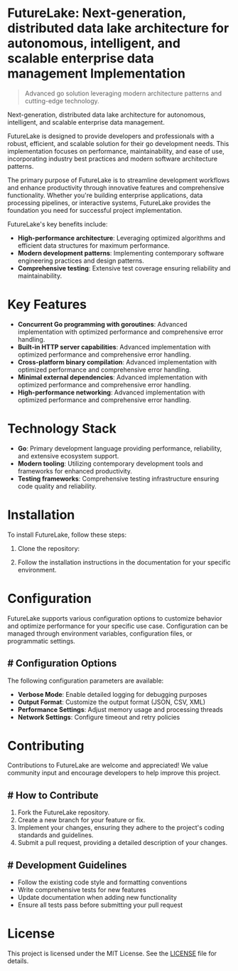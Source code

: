 <!-- fallback_FutureLake_20250802102630_55659 -->

# FutureLake: Next-generation, distributed data lake architecture for autonomous, intelligent, and scalable enterprise data management Implementation
> Advanced go solution leveraging modern architecture patterns and cutting-edge technology.

Next-generation, distributed data lake architecture for autonomous, intelligent, and scalable enterprise data management.

FutureLake is designed to provide developers and professionals with a robust, efficient, and scalable solution for their go development needs. This implementation focuses on performance, maintainability, and ease of use, incorporating industry best practices and modern software architecture patterns.

The primary purpose of FutureLake is to streamline development workflows and enhance productivity through innovative features and comprehensive functionality. Whether you're building enterprise applications, data processing pipelines, or interactive systems, FutureLake provides the foundation you need for successful project implementation.

FutureLake's key benefits include:

* **High-performance architecture**: Leveraging optimized algorithms and efficient data structures for maximum performance.
* **Modern development patterns**: Implementing contemporary software engineering practices and design patterns.
* **Comprehensive testing**: Extensive test coverage ensuring reliability and maintainability.

# Key Features

* **Concurrent Go programming with goroutines**: Advanced implementation with optimized performance and comprehensive error handling.
* **Built-in HTTP server capabilities**: Advanced implementation with optimized performance and comprehensive error handling.
* **Cross-platform binary compilation**: Advanced implementation with optimized performance and comprehensive error handling.
* **Minimal external dependencies**: Advanced implementation with optimized performance and comprehensive error handling.
* **High-performance networking**: Advanced implementation with optimized performance and comprehensive error handling.

# Technology Stack

* **Go**: Primary development language providing performance, reliability, and extensive ecosystem support.
* **Modern tooling**: Utilizing contemporary development tools and frameworks for enhanced productivity.
* **Testing frameworks**: Comprehensive testing infrastructure ensuring code quality and reliability.

# Installation

To install FutureLake, follow these steps:

1. Clone the repository:


2. Follow the installation instructions in the documentation for your specific environment.

# Configuration

FutureLake supports various configuration options to customize behavior and optimize performance for your specific use case. Configuration can be managed through environment variables, configuration files, or programmatic settings.

## # Configuration Options

The following configuration parameters are available:

* **Verbose Mode**: Enable detailed logging for debugging purposes
* **Output Format**: Customize the output format (JSON, CSV, XML)
* **Performance Settings**: Adjust memory usage and processing threads
* **Network Settings**: Configure timeout and retry policies

# Contributing

Contributions to FutureLake are welcome and appreciated! We value community input and encourage developers to help improve this project.

## # How to Contribute

1. Fork the FutureLake repository.
2. Create a new branch for your feature or fix.
3. Implement your changes, ensuring they adhere to the project's coding standards and guidelines.
4. Submit a pull request, providing a detailed description of your changes.

## # Development Guidelines

* Follow the existing code style and formatting conventions
* Write comprehensive tests for new features
* Update documentation when adding new functionality
* Ensure all tests pass before submitting your pull request

# License

This project is licensed under the MIT License. See the [LICENSE](https://github.com/Muramatsuu/FutureLake/blob/main/LICENSE) file for details.
